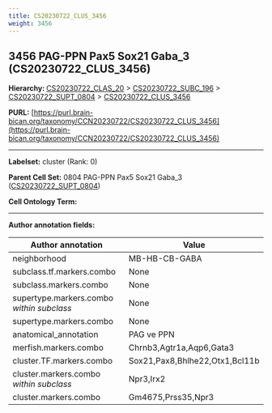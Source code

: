```yaml
---
title: CS20230722_CLUS_3456
weight: 3456
---
```

## 3456 PAG-PPN Pax5 Sox21 Gaba_3 (CS20230722_CLUS_3456)
<b>Hierarchy: </b>
[CS20230722_CLAS_20](../CS20230722_CLAS_20) >
[CS20230722_SUBC_196](../CS20230722_SUBC_196) >
[CS20230722_SUPT_0804](../CS20230722_SUPT_0804) >
[CS20230722_CLUS_3456](../CS20230722_CLUS_3456)

**PURL:** [https://purl.brain-bican.org/taxonomy/CCN20230722/CS20230722_CLUS_3456](https://purl.brain-bican.org/taxonomy/CCN20230722/CS20230722_CLUS_3456)

---


**Labelset:** cluster (Rank: 0)

**Parent Cell Set:** 0804 PAG-PPN Pax5 Sox21 Gaba_3 ([CS20230722_SUPT_0804](../CS20230722_SUPT_0804))



**Cell Ontology Term:** 

[MARKER GENES.]: #


---

[TRANSFERRED ANNOTATIONS.]: #


[AUTHOR ANNOTATION FIELDS.]: #


**Author annotation fields:**

| Author annotation | Value |
|-------------------|-------|
|neighborhood|MB-HB-CB-GABA|
|subclass.tf.markers.combo|None|
|subclass.markers.combo|None|
|supertype.markers.combo _within subclass_|None|
|supertype.markers.combo|None|
|anatomical_annotation|PAG ve PPN|
|merfish.markers.combo|Chrnb3,Agtr1a,Aqp6,Gata3|
|cluster.TF.markers.combo|Sox21,Pax8,Bhlhe22,Otx1,Bcl11b|
|cluster.markers.combo _within subclass_|Npr3,Irx2|
|cluster.markers.combo|Gm4675,Prss35,Npr3|
